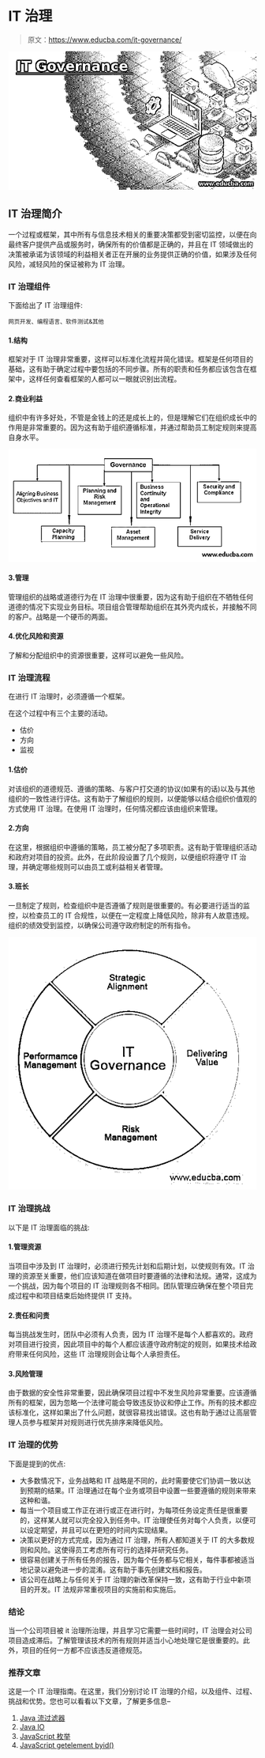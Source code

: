 # IT 治理

> 原文：<https://www.educba.com/it-governance/>

![IT Governance](img/320bfc665a3e4ab085183ded66b2a80c.png)



## IT 治理简介

一个过程或框架，其中所有与信息技术相关的重要决策都受到密切监控，以便在向最终客户提供产品或服务时，确保所有的价值都是正确的，并且在 IT 领域做出的决策被承诺为该领域的利益相关者正在开展的业务提供正确的价值，如果涉及任何风险，减轻风险的保证被称为 IT 治理。

### IT 治理组件

下面给出了 IT 治理组件:

<small>网页开发、编程语言、软件测试&其他</small>

#### 1.结构

框架对于 IT 治理非常重要，这样可以标准化流程并简化错误。框架是任何项目的基础，这有助于确定过程中要包括的不同步骤。所有的职责和任务都应该包含在框架中，这样任何查看框架的人都可以一眼就识别出流程。

#### 2.商业利益

组织中有许多好处，不管是金钱上的还是成长上的，但是理解它们在组织成长中的作用是非常重要的。因为这有助于组织遵循标准，并通过帮助员工制定规则来提高自身水平。

![IT Governance Components](img/5fba479c41eebb2e6a424becaa294316.png)



#### 3.管理

管理组织的战略或道德行为在 IT 治理中很重要，因为这有助于组织在不牺牲任何道德的情况下实现业务目标。项目组合管理帮助组织在其外壳内成长，并接触不同的客户。战略是一个硬币的两面。

#### 4.优化风险和资源

了解和分配组织中的资源很重要，这样可以避免一些风险。

### IT 治理流程

在进行 IT 治理时，必须遵循一个框架。

在这个过程中有三个主要的活动。

*   估价
*   方向
*   监视

#### 1.估价

对该组织的道德规范、遵循的策略、与客户打交道的协议(如果有的话)以及与其他组织的一致性进行评估。这有助于了解组织的规则，以便能够以结合组织价值观的方式使用 IT 治理。在使用 IT 治理时，任何情况都应该由组织来管理。

#### 2.方向

在这里，根据组织中遵循的策略，员工被分配了多项职责。这有助于管理组织活动和政府对项目的投资。此外，在此阶段设置了几个规则，以便组织将遵守 IT 治理，并确定哪些规则可以由员工或利益相关者管理。

#### 3.班长

一旦制定了规则，检查组织中是否遵循了规则是很重要的。有必要进行适当的监控，以检查员工的 IT 合规性，以便在一定程度上降低风险，除非有人故意违规。组织的绩效受到监控，以确保公司遵守政府制定的所有指令。

![it-governance-graph](img/20b701b8f6f646f647b69349b41cc987.png)



### IT 治理挑战

以下是 IT 治理面临的挑战:

#### 1.管理资源

当项目中涉及到 IT 治理时，必须进行预先计划和后期计划，以使规则有效。IT 治理的资源至关重要，他们应该知道在做项目时要遵循的法律和法规。通常，这成为一个挑战，因为每个项目的 IT 治理规则各不相同。团队管理应确保在整个项目完成过程中和项目结束后始终提供 IT 支持。

#### 2.责任和问责

每当挑战发生时，团队中必须有人负责，因为 IT 治理不是每个人都喜欢的。政府对项目进行投资，因此项目中的每个人都应该遵守政府制定的规则，如果技术给政府带来任何风险，这些 IT 治理规则会让每个人承担责任。

#### 3.风险管理

由于数据的安全性非常重要，因此确保项目过程中不发生风险非常重要。应该遵循所有的框架，因为忽略一个法律可能会导致违反协议和停止工作。所有的技术都应该标准化，这样如果出了什么问题，就很容易找出错误。这也有助于通过让高层管理人员参与框架并对规则进行优先排序来降低风险。

### IT 治理的优势

下面是提到的优点:

*   大多数情况下，业务战略和 IT 战略是不同的，此时需要使它们协调一致以达到预期的结果。IT 治理通过在每个业务或项目中设置一些要遵循的规则来带来这种和谐。
*   每当一个项目或工作正在进行或正在进行时，为每项任务设定责任是很重要的，这样某人就可以完全投入到任务中。IT 治理使任务对每个人负责，以便可以设定期望，并且可以在更短的时间内实现结果。
*   决策以更好的方式完成，因为通过 IT 治理，所有人都知道关于 IT 的大多数规则和风险。这使得员工考虑所有可行的选择并研究任务。
*   很容易创建关于所有任务的报告，因为每个任务都与它相关，每件事都被适当地记录以避免进一步的混淆。这有助于事先创建文档和报告。
*   该公司在战略上与任何关于 IT 治理的新改革保持一致，这有助于行业中新项目的开发。IT 法规非常重视项目的实施前和实施后。

### 结论

当一个公司项目被 it 治理所治理，并且学习它需要一些时间时，IT 治理会对公司项目造成滞后。了解管理该技术的所有规则并适当小心地处理它是很重要的。此外，项目的任何一方都不应该违反道德规范。

### 推荐文章

这是一个 IT 治理指南。在这里，我们分别讨论 IT 治理的介绍，以及组件、过程、挑战和优势。您也可以看看以下文章，了解更多信息–

1.  [Java 流过滤器](https://www.educba.com/java-stream-filter/)
2.  [Java IO](https://www.educba.com/java-io/)
3.  [JavaScript 枚举](https://www.educba.com/javascript-enum/)
4.  [JavaScript getelement byid()](https://www.educba.com/javascript-getelementbyid/)






